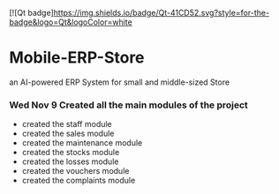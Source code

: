[![Qt badge]https://img.shields.io/badge/Qt-41CD52.svg?style=for-the-badge&logo=Qt&logoColor=white
# Mobile-ERP-Store
an AI-powered ERP System for small and middle-sized Store

### Wed Nov 9 Created all the main modules of the project
 - created the staff module
 - created the sales module
 - created the maintenance module
 - created the stocks module
 - created the losses module
 - created the vouchers module
 - created the complaints module
